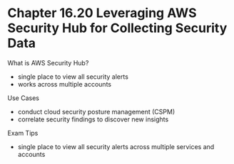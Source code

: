 # Chapter 16.20 Leveraging AWS Security Hub for Collecting Security Data

What is AWS Security Hub?
- single place to view all security alerts
- works across multiple accounts

Use Cases
- conduct cloud security posture management (CSPM)
- correlate security findings to discover new insights

Exam Tips
- single place to view all security alerts across multiple services and accounts